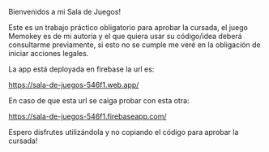 Bienvenidos a mi Sala de Juegos!

Este es un trabajo práctico obligatorio para aprobar la cursada, el juego Memokey es de mi autoría y el que quiera usar su código/idea deberá consultarme previamente, si esto no se cumple me veré en la obligación de iniciar acciones legales.

La app está deployada en firebase la url es:

https://sala-de-juegos-546f1.web.app/

En caso de que esta url se caiga probar con esta otra:

https://sala-de-juegos-546f1.firebaseapp.com/

Espero disfrutes utilizándola y no copiando el código para aprobar la cursada!
